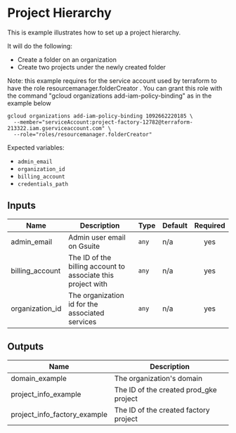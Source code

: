 # Project Hierarchy

This is example illustrates how to set up a project hierarchy.

It will do the following:
- Create a folder on an organization
- Create two projects under the newly created folder

Note: this example requires for the service account used by terraform to have the role resourcemanager.folderCreator . You can grant this role with the command "gcloud organizations add-iam-policy-binding" as in the example below

```
gcloud organizations add-iam-policy-binding 1092662220185 \
  --member="serviceAccount:project-factory-12782@terraform-213322.iam.gserviceaccount.com" \
  --role="roles/resourcemanager.folderCreator"
```

Expected variables:
- `admin_email`
- `organization_id`
- `billing_account`
- `credentials_path`

<!-- BEGINNING OF PRE-COMMIT-TERRAFORM DOCS HOOK -->
## Inputs

| Name | Description | Type | Default | Required |
|------|-------------|------|---------|:--------:|
| admin\_email | Admin user email on Gsuite | `any` | n/a | yes |
| billing\_account | The ID of the billing account to associate this project with | `any` | n/a | yes |
| organization\_id | The organization id for the associated services | `any` | n/a | yes |

## Outputs

| Name | Description |
|------|-------------|
| domain\_example | The organization's domain |
| project\_info\_example | The ID of the created prod\_gke project |
| project\_info\_factory\_example | The ID of the created factory project |

<!-- END OF PRE-COMMIT-TERRAFORM DOCS HOOK -->

